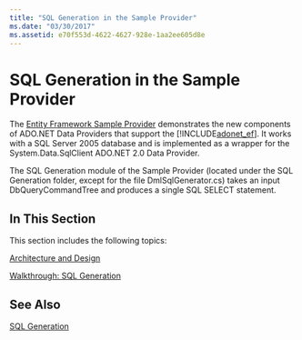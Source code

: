 ```yaml
---
title: "SQL Generation in the Sample Provider"
ms.date: "03/30/2017"
ms.assetid: e70f553d-4622-4627-928e-1aa2ee605d8e
---
```

# SQL Generation in the Sample Provider
The [Entity Framework Sample Provider](https://go.microsoft.com/fwlink/?LinkId=180616) demonstrates the new components of ADO.NET Data Providers that support the [!INCLUDE[adonet_ef](../../../../../includes/adonet-ef-md.md)].  It works with a SQL Server 2005 database and is implemented as a wrapper for the System.Data.SqlClient ADO.NET 2.0 Data Provider.  
  
 The SQL Generation module of the Sample Provider (located under the SQL Generation folder, except for the file DmlSqlGenerator.cs) takes an input DbQueryCommandTree and produces a single SQL SELECT statement.  
  
## In This Section  
 This section includes the following topics:  
  
 [Architecture and Design](../../../../../docs/framework/data/adonet/ef/architecture-and-design.md)  
  
 [Walkthrough: SQL Generation](../../../../../docs/framework/data/adonet/ef/walkthrough-sql-generation.md)  
  
## See Also  
 [SQL Generation](../../../../../docs/framework/data/adonet/ef/sql-generation.md)
